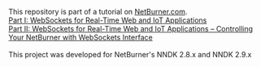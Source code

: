 This repository is part of a tutorial on <a href="https://wwww.netburner.com">NetBurner.com</a>.
<br>
[Part I: WebSockets for Real-Time Web and IoT Applications](https://www.netburner.com/learn/websockets-for-real-time-web-and-iot-applications/)
<br>
[Part II: WebSockets for Real-Time Web and IoT Applications – Controlling Your NetBurner with WebSockets Interface](https://www.netburner.com/learn/part-ii-websockets-for-real-time-web-and-iot-applications-controlling-your-netburner-with-websockets-interface/)
<br><br>
This project was developed for NetBurner's NNDK 2.8.x and NNDK 2.9.x
